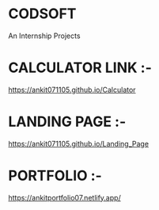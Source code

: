 # CODSOFT
An Internship Projects 

# CALCULATOR LINK :- 
https://ankit071105.github.io/Calculator 

# LANDING PAGE :-
https://ankit071105.github.io/Landing_Page

# PORTFOLIO :-
https://ankitportfolio07.netlify.app/
